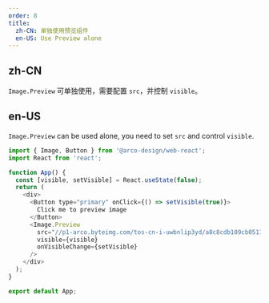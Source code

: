 ```yaml
---
order: 8
title:
  zh-CN: 单独使用预览组件
  en-US: Use Preview alone
---
```


## zh-CN

`Image.Preview` 可单独使用，需要配置 `src`，并控制 `visible`。

## en-US

`Image.Preview` can be used alone, you need to set `src` and control `visible`.

```js
import { Image, Button } from '@arco-design/web-react';
import React from 'react';

function App() {
  const [visible, setVisible] = React.useState(false);
  return (
    <div>
      <Button type="primary" onClick={() => setVisible(true)}>
        Click me to preview image
      </Button>
      <Image.Preview
        src="//p1-arco.byteimg.com/tos-cn-i-uwbnlip3yd/a8c8cdb109cb051163646151a4a5083b.png~tplv-uwbnlip3yd-webp.webp"
        visible={visible}
        onVisibleChange={setVisible}
      />
    </div>
  );
}

export default App;
```
